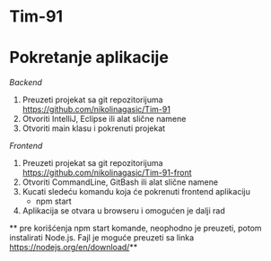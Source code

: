 # Tim-91

# Pokretanje aplikacije 

*Backend*
1) Preuzeti projekat sa git repozitorijuma https://github.com/nikolinagasic/Tim-91
2) Otvoriti IntelliJ, Eclipse ili alat slične namene
3) Otvoriti main klasu i pokrenuti projekat

*Frontend*
1) Preuzeti projekat sa git repozitorijuma https://github.com/nikolinagasic/Tim-91-front
2) Otvoriti CommandLine, GitBash ili alat slične namene
3) Kucati sledeću komandu koja će pokrenuti frontend aplikaciju
    - npm start
4) Aplikacija se otvara u browseru i omogućen je dalji rad

** pre korišćenja npm start komande, neophodno je preuzeti, potom instalirati Node.js.
Fajl je moguće preuzeti sa linka https://nodejs.org/en/download/**
